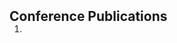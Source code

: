 <h2 id="publications" style="margin: 2px 0px -15px;">Conference Publications</h2>

<div class="publications">
<ol class="bibliography">

<li>
<div class="pub-row">
<!--
  <div class="col-sm-3 abbr" style="position: relative;padding-right: 15px;padding-left: 15px;">
    <img src="assets/img/nips2023.png" class="teaser img-fluid z-depth-1">
    <abbr class="badge">XXXX</abbr>
  </div>
<!--
  <div class="col-sm-9" style="position: relative;padding-right: 15px;padding-left: 20px;">
    <div class="title"><a href="https://www.">xxxxxxxxxxxxxx(coming soon)</a></div>
    <div class="author"><strong>xxxxxxxx</strong></div>
    <div class="periodical"><em>xxxxxxx.202X</em></div>
    <div class="links">
      <a href="https://www." class="btn btn-sm z-depth-0" role="button" target="_blank" style="font-size:12px;">Download</a>
      <a href="https://www.aera.net/" class="btn btn-sm z-depth-0" role="button" target="_blank" style="font-size:12px;">Website</a>
      <strong><i style="color:#7b5aa6">xxxxx</i></strong>
    </div>
  </div>
</div>
</li>
  
<br>

</ol>
</div>
